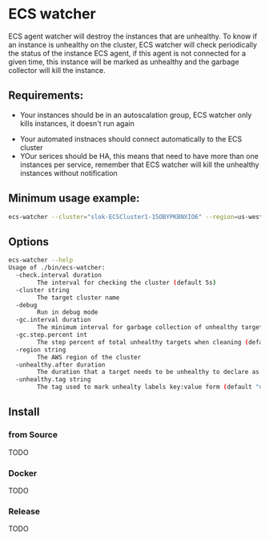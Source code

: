 # ECS watcher

ECS agent watcher will destroy the instances that are unhealthy. To know if
an instance is unhealthy on the cluster, ECS watcher will check periodically
the status of the instance ECS agent, if this agent is not connected for a given
time, this instance will be marked as unhealthy and the garbage collector will
kill the instance.

## Requirements:

+ Your instances should be in an autoscalation group, ECS watcher only kills instances, it doesn't run again
* Your automated instnaces should connect automatically to the ECS cluster
* YOur serices should be HA, this means that need to have more than one instances per service, remember that
ECS watcher will kill the unhealthy instances without notification

## Minimum usage example:

```bash
ecs-watcher --cluster="slok-ECSCluster1-15OBYPKBNXIO6" --region=us-west-2
```

## Options
```bash
ecs-watcher --help
Usage of ./bin/ecs-watcher:
  -check.interval duration
        The interval for checking the cluster (default 5s)
  -cluster string
        The target cluster name
  -debug
        Run in debug mode
  -gc.interval duration
        The minimum interval for garbage collection of unhealthy targets (default 2s)
  -gc.step.percent int
        The step percent of total unhealthy targets when cleaning (default 20)
  -region string
        The AWS region of the cluster
  -unhealthy.after duration
        The duration that a target needs to be unhealthy to declare as unhealthy (default 1m0s)
  -unhealthy.tag string
        The tag used to mark unhealty labels key:value form (default "unhealthy:true")

```

## Install

### from Source
TODO

### Docker
TODO

### Release
TODO
